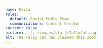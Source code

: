 ```yaml
---
name: Faiza
roles:
  default: Social Media Team
  communications: Content Creator
current: false
picture: ../../images/staff/Ta11yCat.png
alt: The Tally Cat has claimed this spot.
---
```

